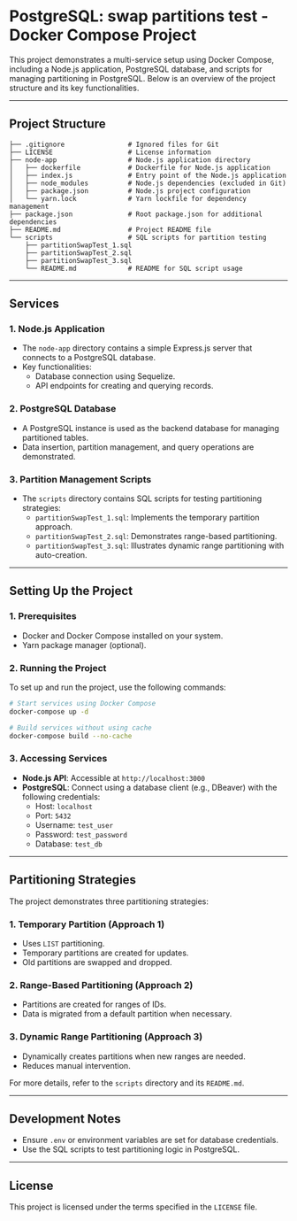 # PostgreSQL: swap partitions test - Docker Compose Project 

This project demonstrates a multi-service setup using Docker Compose, including a Node.js application, PostgreSQL database, and scripts for managing partitioning in PostgreSQL. Below is an overview of the project structure and its key functionalities.

---

## **Project Structure**

```
├── .gitignore                # Ignored files for Git
├── LICENSE                   # License information
├── node-app                  # Node.js application directory
│   ├── dockerfile            # Dockerfile for Node.js application
│   ├── index.js              # Entry point of the Node.js application
│   ├── node_modules          # Node.js dependencies (excluded in Git)
│   ├── package.json          # Node.js project configuration
│   └── yarn.lock             # Yarn lockfile for dependency management
├── package.json              # Root package.json for additional dependencies
├── README.md                 # Project README file
└── scripts                   # SQL scripts for partition testing
    ├── partitionSwapTest_1.sql
    ├── partitionSwapTest_2.sql
    ├── partitionSwapTest_3.sql
    └── README.md             # README for SQL script usage
```

---

## **Services**

### **1. Node.js Application**
- The `node-app` directory contains a simple Express.js server that connects to a PostgreSQL database.
- Key functionalities:
  - Database connection using Sequelize.
  - API endpoints for creating and querying records.

### **2. PostgreSQL Database**
- A PostgreSQL instance is used as the backend database for managing partitioned tables.
- Data insertion, partition management, and query operations are demonstrated.

### **3. Partition Management Scripts**
- The `scripts` directory contains SQL scripts for testing partitioning strategies:
  - `partitionSwapTest_1.sql`: Implements the temporary partition approach.
  - `partitionSwapTest_2.sql`: Demonstrates range-based partitioning.
  - `partitionSwapTest_3.sql`: Illustrates dynamic range partitioning with auto-creation.

---

## **Setting Up the Project**

### **1. Prerequisites**
- Docker and Docker Compose installed on your system.
- Yarn package manager (optional).

### **2. Running the Project**

To set up and run the project, use the following commands:

```bash
# Start services using Docker Compose
docker-compose up -d

# Build services without using cache
docker-compose build --no-cache
```

### **3. Accessing Services**
- **Node.js API**: Accessible at `http://localhost:3000`
- **PostgreSQL**: Connect using a database client (e.g., DBeaver) with the following credentials:
  - Host: `localhost`
  - Port: `5432`
  - Username: `test_user`
  - Password: `test_password`
  - Database: `test_db`

---

## **Partitioning Strategies**
The project demonstrates three partitioning strategies:

### **1. Temporary Partition (Approach 1)**
- Uses `LIST` partitioning.
- Temporary partitions are created for updates.
- Old partitions are swapped and dropped.

### **2. Range-Based Partitioning (Approach 2)**
- Partitions are created for ranges of IDs.
- Data is migrated from a default partition when necessary.

### **3. Dynamic Range Partitioning (Approach 3)**
- Dynamically creates partitions when new ranges are needed.
- Reduces manual intervention.

For more details, refer to the `scripts` directory and its `README.md`.

---

## **Development Notes**
- Ensure `.env` or environment variables are set for database credentials.
- Use the SQL scripts to test partitioning logic in PostgreSQL.

---

## **License**
This project is licensed under the terms specified in the `LICENSE` file.

